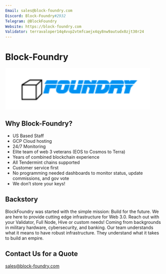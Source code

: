 ```yaml
---
Email: sales@block-foundry.com
Discord: Block-Foundry#2932
Telegram: @BlockFoundry
Website: https://block-foundry.com
Validator: terravaloper14q4vvp2vtmfcaejx4qy8nw9autudx0zjt30r24
---
```


# Block-Foundry

![Block-Foundry-Logo](logo.png)

## Why Block-Foundry?


* US Based Staff
* GCP Cloud hosting
* 24/7 Monitoring
* Elite team of web 3 veterans (EOS to Cosmos to Terra)
* Years of combined blockchain experience 
* All Tendermint chains supported 
* Customer service first
* No programming needed dashboards to monitor status, update commissions, and gov vote 
* We don’t store your keys!

  
## Backstory 


BlockFoundry was started with the simple mission: Build for the future. We are here to provide cutting edge infrastructure for Web 3.0. Reach out with your Validator, Full Node, Hive or custom needs!
Coming from backgrounds in military hardware, cybersecurity, and banking. Our team understands what it means to have robust infrastructure. They understand what it takes to build an empire.

  
## Contact Us for a Quote


sales@block-foundry.com
